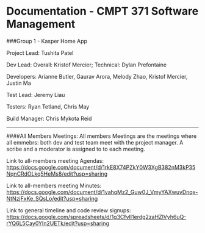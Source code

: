 # Documentation - CMPT 371 Software Management
###Group 1 - Kasper Home App

Project Lead: Tushita Patel

Dev Lead: Overall: Kristof Mercier; Technical: Dylan Prefontaine

Developers: Arianne Butler, Gaurav Arora, Melody Zhao, Kristof Mercier, Justin Ma

Test Lead: Jeremy Liau

Testers: Ryan Tetland, Chris May

Build Manager: Chris Mykota Reid

---

####All Members Meetings:
All members Meetings are the meetings where all emmebrs: both dev and test team meet with the project manager. A scribe and a moderator is assigned to to each meeting. 

Link to all-members meeting Agendas: https://docs.google.com/document/d/1rkE8X74PZkY0W3XgB382nM3kP35NqnCRdOLkq5HeMs8/edit?usp=sharing

Link to all-members meeting Minutes: https://docs.google.com/document/d/1vahqMz2_Guw0J_VmyYAXwuvDnqx-NtNzjFxKe_SQsLo/edit?usp=sharing

Link to general timeline and code review signups: https://docs.google.com/spreadsheets/d/1g3CfvlI1erdg2zaHZlVyh6uQ-rYQ6L5Cay0YIn2UETk/edit?usp=sharing



